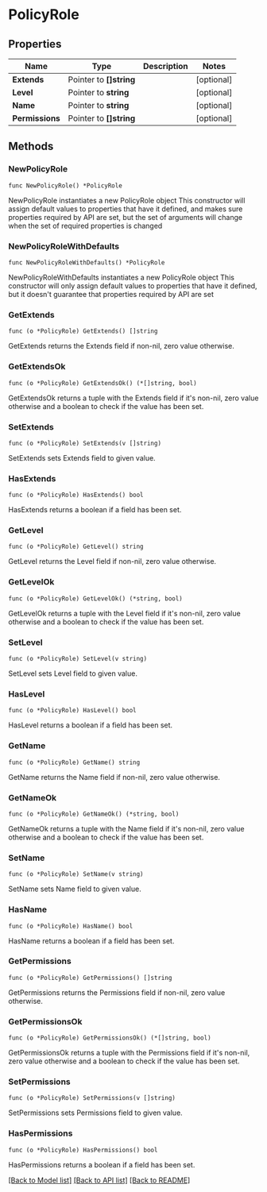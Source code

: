 # PolicyRole

## Properties

Name | Type | Description | Notes
------------ | ------------- | ------------- | -------------
**Extends** | Pointer to **[]string** |  | [optional] 
**Level** | Pointer to **string** |  | [optional] 
**Name** | Pointer to **string** |  | [optional] 
**Permissions** | Pointer to **[]string** |  | [optional] 

## Methods

### NewPolicyRole

`func NewPolicyRole() *PolicyRole`

NewPolicyRole instantiates a new PolicyRole object
This constructor will assign default values to properties that have it defined,
and makes sure properties required by API are set, but the set of arguments
will change when the set of required properties is changed

### NewPolicyRoleWithDefaults

`func NewPolicyRoleWithDefaults() *PolicyRole`

NewPolicyRoleWithDefaults instantiates a new PolicyRole object
This constructor will only assign default values to properties that have it defined,
but it doesn't guarantee that properties required by API are set

### GetExtends

`func (o *PolicyRole) GetExtends() []string`

GetExtends returns the Extends field if non-nil, zero value otherwise.

### GetExtendsOk

`func (o *PolicyRole) GetExtendsOk() (*[]string, bool)`

GetExtendsOk returns a tuple with the Extends field if it's non-nil, zero value otherwise
and a boolean to check if the value has been set.

### SetExtends

`func (o *PolicyRole) SetExtends(v []string)`

SetExtends sets Extends field to given value.

### HasExtends

`func (o *PolicyRole) HasExtends() bool`

HasExtends returns a boolean if a field has been set.

### GetLevel

`func (o *PolicyRole) GetLevel() string`

GetLevel returns the Level field if non-nil, zero value otherwise.

### GetLevelOk

`func (o *PolicyRole) GetLevelOk() (*string, bool)`

GetLevelOk returns a tuple with the Level field if it's non-nil, zero value otherwise
and a boolean to check if the value has been set.

### SetLevel

`func (o *PolicyRole) SetLevel(v string)`

SetLevel sets Level field to given value.

### HasLevel

`func (o *PolicyRole) HasLevel() bool`

HasLevel returns a boolean if a field has been set.

### GetName

`func (o *PolicyRole) GetName() string`

GetName returns the Name field if non-nil, zero value otherwise.

### GetNameOk

`func (o *PolicyRole) GetNameOk() (*string, bool)`

GetNameOk returns a tuple with the Name field if it's non-nil, zero value otherwise
and a boolean to check if the value has been set.

### SetName

`func (o *PolicyRole) SetName(v string)`

SetName sets Name field to given value.

### HasName

`func (o *PolicyRole) HasName() bool`

HasName returns a boolean if a field has been set.

### GetPermissions

`func (o *PolicyRole) GetPermissions() []string`

GetPermissions returns the Permissions field if non-nil, zero value otherwise.

### GetPermissionsOk

`func (o *PolicyRole) GetPermissionsOk() (*[]string, bool)`

GetPermissionsOk returns a tuple with the Permissions field if it's non-nil, zero value otherwise
and a boolean to check if the value has been set.

### SetPermissions

`func (o *PolicyRole) SetPermissions(v []string)`

SetPermissions sets Permissions field to given value.

### HasPermissions

`func (o *PolicyRole) HasPermissions() bool`

HasPermissions returns a boolean if a field has been set.


[[Back to Model list]](../README.md#documentation-for-models) [[Back to API list]](../README.md#documentation-for-api-endpoints) [[Back to README]](../README.md)


